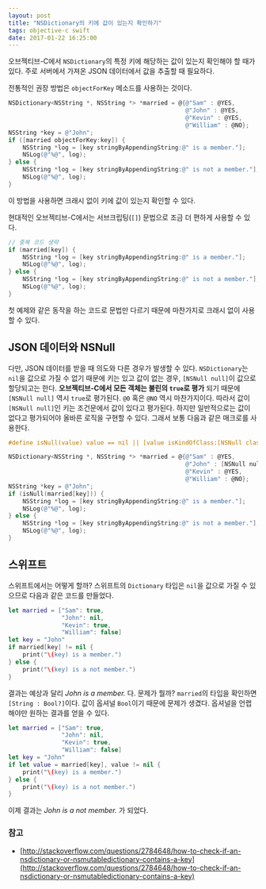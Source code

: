 ```yaml
---
layout: post
title: "NSDictionary의 키에 값이 있는지 확인하기"
tags: objective-c swift
date: 2017-01-22 16:25:00
---
```


오브젝티브-C에서 `NSDictionary`의 특정 키에 해당하는 값이 있는지 확인해야 할 때가 있다.
주로 서버에서 가져온 JSON 데이터에서 값을 추출할 때 필요하다.

전통적인 권장 방법은 `objectForKey` 메소드를 사용하는 것이다.

```objective-c
NSDictionary<NSString *, NSString *> *married = @{@"Sam" : @YES,
                                                  @"John" : @YES,
                                                  @"Kevin" : @YES,
                                                  @"William" : @NO};
NSString *key = @"John";
if ([married objectForKey:key]) {
    NSString *log = [key stringByAppendingString:@" is a member."];
    NSLog(@"%@", log);
} else {
    NSString *log = [key stringByAppendingString:@" is not a member."];
    NSLog(@"%@", log);
}
```

이 방법을 사용하면 크래시 없이 키에 값이 있는지 확인할 수 있다.

현대적인 오브젝티브-C에서는 서브크립팅(`[]`) 문법으로 조금 더 편하게 사용할 수 있다.

```objective-c
// 중복 코드 생략
if (married[key]) {
    NSString *log = [key stringByAppendingString:@" is a member."];
    NSLog(@"%@", log);
} else {
    NSString *log = [key stringByAppendingString:@" is not a member."];
    NSLog(@"%@", log);
}
```

첫 예제와 같은 동작을 하는 코드로 문법만 다르기 때문에 마찬가지로 크래시 없이 사용할 수 있다.

## JSON 데이터와 NSNull

다만, JSON 데이터를 받을 때 의도와 다른 경우가 발생할 수 있다.
`NSDictionary`는 `nil`을 값으로 가질 수 없기 때문에 키는 있고 값이 없는 경우, `[NSNull null]`이 값으로 할당되고는 한다.
**오브젝티브-C에서 모든 객체는 불린의 `true`로 평가** 되기 때문에 `[NSNull null]` 역시 `true`로 평가된다. `@0` 혹은 `@NO` 역시 마찬가지이다.
따라서 값이 `[NSNull null]`인 키는 조건문에서 값이 있다고 평가된다. 하지만 일반적으로는 값이 없다고 평가되어야 올바른 로직을 구현할 수 있다.
그래서 보통 다음과 같은 매크로를 사용한다.

```objective-c
#define isNull(value) value == nil || [value isKindOfClass:[NSNull class]]

NSDictionary<NSString *, NSString *> *married = @{@"Sam" : @YES,
                                                  @"John" : [NSNull null],
                                                  @"Kevin" : @YES,
                                                  @"William" : @NO};
NSString *key = @"John";                        
if (isNull(married[key])) {
    NSString *log = [key stringByAppendingString:@" is a member."];
    NSLog(@"%@", log);
} else {
    NSString *log = [key stringByAppendingString:@" is not a member."];
    NSLog(@"%@", log);
}
```

## 스위프트

스위프트에서는 어떻게 할까?
스위프트의 `Dictionary` 타입은 `nil`을 값으로 가질 수 있으므로 다음과 같은 코드를 만들었다.

```swift
let married = ["Sam": true,
               "John": nil,
               "Kevin": true,
               "William": false]
let key = "John"
if married[key] != nil {
    print("\(key) is a member.")
} else {
    print("\(key) is a not member.")
}
```

결과는 예상과 달리 _John is a member._ 다.
문제가 뭘까? `married`의 타입을 확인하면 `[String : Bool?]`이다. 값이 옵셔널 `Bool`이기 때문에 문제가 생겼다. 옵셔널을 언랩 해야만 원하는 결과를 얻을 수 있다.

```swift
let married = ["Sam": true,
               "John": nil,
               "Kevin": true,
               "William": false]
let key = "John"
if let value = married[key], value != nil {
    print("\(key) is a member.")
} else {
    print("\(key) is a not member.")
}
```

이제 결과는 _John is a not member._ 가 되었다.

### 참고
- [http://stackoverflow.com/questions/2784648/how-to-check-if-an-nsdictionary-or-nsmutabledictionary-contains-a-key](http://stackoverflow.com/questions/2784648/how-to-check-if-an-nsdictionary-or-nsmutabledictionary-contains-a-key)
